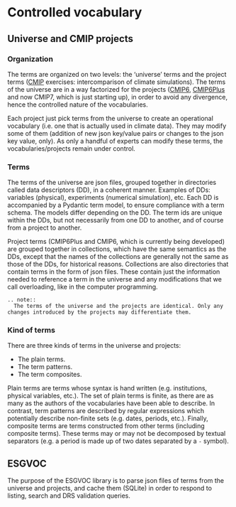# Controlled vocabulary

## Universe and CMIP projects

### Organization

The terms are organized on two levels: the ‘universe’ terms and the project terms ([CMIP](https://wcrp-cmip.org/) exercises: intercomparison of climate simulations). The terms of the universe are in a way factorized for the projects ([CMIP6](https://github.com/WCRP-CMIP/CMIP6_CVs/tree/esgvoc), [CMIP6Plus](https://github.com/WCRP-CMIP/CMIP6Plus_CVs/tree/esgvoc) and now CMIP7, which is just starting up), in order to avoid any divergence, hence the controlled nature of the vocabularies.

Each project just pick terms from the universe to create an operational vocabulary (i.e. one that is actually used in climate data). They may modify some of them (addition of new json key/value pairs or changes to the json key value, only). As only a handful of experts can modify these terms, the vocabularies/projects remain under control.

### Terms

The terms of the universe are json files, grouped together in directories called data descriptors (DD), in a coherent manner. Examples of DDs: variables (physical), experiments (numerical simulation), etc. Each DD is accompanied by a Pydantic term model, to ensure compliance with a term schema. The models differ depending on the DD. The term ids are unique within the DDs, but not necessarily from one DD to another, and of course from a project to another.

Project terms (CMIP6Plus and CMIP6, which is currently being developed) are grouped together in collections, which have the same semantics as the DDs, except that the names of the collections are generally not the same as those of the DDs, for historical reasons. Collections are also directories that contain terms in the form of json files. These contain just the information needed to reference a term in the universe and any modifications that we call overloading, like in the computer programming.

```{eval-rst}
.. note::
  The terms of the universe and the projects are identical. Only any changes introduced by the projects may differentiate them.
```

### Kind of terms

There are three kinds of terms in the universe and projects:
- The plain terms.
- The term patterns.
- The term composites.

Plain terms are terms whose syntax is hand written (e.g. institutions, physical variables, etc.). The set of plain terms is finite, as there are as many as the authors of the vocabularies have been able to describe. In contrast, term patterns are described by regular expressions which potentially describe non-finite sets (e.g. dates, periods, etc.). Finally, composite terms are terms constructed from other terms (including composite terms). These terms may or may not be decomposed by textual separators (e.g. a period is made up of two dates separated by a `-` symbol).

## ESGVOC

The purpose of the ESGVOC library is to parse json files of terms from the universe and projects, and cache them (SQLite) in order to respond to listing, search and DRS validation queries.
